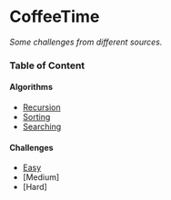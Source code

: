 # CoffeeTime

*Some challenges from different sources.*

### Table of Content 

#### Algorithms
- [Recursion](Algorithms/Recursion/Recursion.md)
- [Sorting](Algorithms/Sorting/Sorting.md)
- [Searching](Algorithms/Searching/Searching.md)

#### Challenges

- [Easy](Challenges/Easy/EasyChallenges.md) 
- [Medium]
- [Hard]


                                                                        